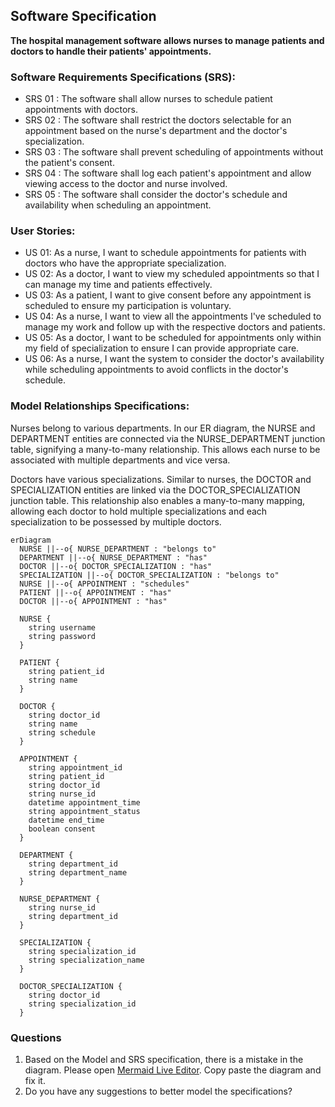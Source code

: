 ## Software Specification

**The hospital management software allows nurses to manage patients and doctors to handle their patients' appointments.**

### Software Requirements Specifications (SRS):

- SRS 01 : The software shall allow nurses to schedule patient appointments with doctors.
- SRS 02 : The software shall restrict the doctors selectable for an appointment based on the nurse's department and the doctor's specialization.
- SRS 03 : The software shall prevent scheduling of appointments without the patient's consent.
- SRS 04 : The software shall log each patient's appointment and allow viewing access to the doctor and nurse involved.
- SRS 05 : The software shall consider the doctor's schedule and availability when scheduling an appointment.

### User Stories:

- US 01: As a nurse, I want to schedule appointments for patients with doctors who have the appropriate specialization.
- US 02: As a doctor, I want to view my scheduled appointments so that I can manage my time and patients effectively.
- US 03: As a patient, I want to give consent before any appointment is scheduled to ensure my participation is voluntary.
- US 04: As a nurse, I want to view all the appointments I've scheduled to manage my work and follow up with the respective doctors and patients.
- US 05: As a doctor, I want to be scheduled for appointments only within my field of specialization to ensure I can provide appropriate care.
- US 06: As a nurse, I want the system to consider the doctor's availability while scheduling appointments to avoid conflicts in the doctor's schedule.

### Model Relationships Specifications:

Nurses belong to various departments. In our ER diagram, the NURSE and DEPARTMENT entities are connected via the NURSE_DEPARTMENT junction table, signifying a many-to-many relationship. This allows each nurse to be associated with multiple departments and vice versa.

Doctors have various specializations. Similar to nurses, the DOCTOR and SPECIALIZATION entities are linked via the DOCTOR_SPECIALIZATION junction table. This relationship also enables a many-to-many mapping, allowing each doctor to hold multiple specializations and each specialization to be possessed by multiple doctors.

```mermaid
erDiagram
  NURSE ||--o{ NURSE_DEPARTMENT : "belongs to"
  DEPARTMENT ||--o{ NURSE_DEPARTMENT : "has"
  DOCTOR ||--o{ DOCTOR_SPECIALIZATION : "has"
  SPECIALIZATION ||--o{ DOCTOR_SPECIALIZATION : "belongs to"
  NURSE ||--o{ APPOINTMENT : "schedules"
  PATIENT ||--o{ APPOINTMENT : "has"
  DOCTOR ||--o{ APPOINTMENT : "has"
  
  NURSE {
    string username
    string password
  }
  
  PATIENT {
    string patient_id
    string name
  }
  
  DOCTOR {
    string doctor_id
    string name
    string schedule
  }
  
  APPOINTMENT {
    string appointment_id
    string patient_id
    string doctor_id
    string nurse_id
    datetime appointment_time
    string appointment_status
    datetime end_time
    boolean consent
  }

  DEPARTMENT {
    string department_id
    string department_name
  }

  NURSE_DEPARTMENT {
    string nurse_id
    string department_id
  }

  SPECIALIZATION {
    string specialization_id
    string specialization_name
  }

  DOCTOR_SPECIALIZATION {
    string doctor_id
    string specialization_id
  }
```

### Questions

1) Based on the Model and SRS specification, there is a mistake in the diagram. Please open [Mermaid Live Editor](https://mermaid.live/). Copy paste the diagram and fix it.
2) Do you have any suggestions to better model the specifications?
